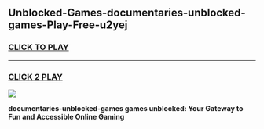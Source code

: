 
## Unblocked-Games-documentaries-unblocked-games-Play-Free-u2yej
<h3>
<a href="https://premium76.site?title=documentaries-unblocked-games&ref=10A">CLICK TO PLAY</a></h3>
<hr>

<h3>
<a href="https://premium76.site?title=documentaries-unblocked-games&ref=10A">CLICK 2 PLAY</a>
  
</h3>

<a href="https://premium76.site?title=documentaries-unblocked-games&ref=10A"><img src="https://clearcache.store/games.png"></a>


**documentaries-unblocked-games games unblocked: Your Gateway to Fun and Accessible Online Gaming**
